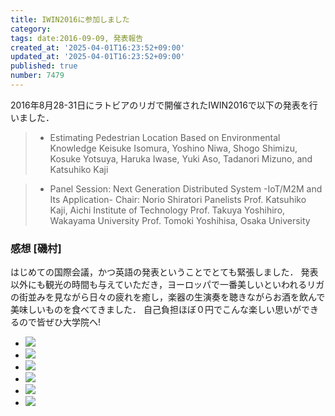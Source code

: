 ```yaml
---
title: IWIN2016に参加しました
category:
tags: date:2016-09-09, 発表報告
created_at: '2025-04-01T16:23:52+09:00'
updated_at: '2025-04-01T16:23:52+09:00'
published: true
number: 7479
---
```


2016年8月28-31日にラトビアのリガで開催されたIWIN2016で以下の発表を行いました．

> - Estimating Pedestrian Location Based on Environmental Knowledge Keisuke Isomura, Yoshino Niwa, Shogo Shimizu, Kosuke Yotsuya, Haruka Iwase, Yuki Aso, Tadanori Mizuno, and Katsuhiko Kaji

> - Panel Session: Next Generation Distributed System -IoT/M2M and Its Application- Chair: Norio Shiratori Panelists Prof. Katsuhiko Kaji, Aichi Institute of Technology Prof. Takuya Yoshihiro, Wakayama University Prof. Tomoki Yoshihisa, Osaka University

### 感想 [磯村]
はじめての国際会議，かつ英語の発表ということでとても緊張しました．
発表以外にも観光の時間も与えていただき，ヨーロッパで一番美しいといわれるリガの街並みを見ながら日々の疲れを癒し，楽器の生演奏を聴きながらお酒を飲んで美味しいものを食べてきました．
自己負担ほぼ０円でこんな楽しい思いができるので皆ぜひ大学院へ!

<div class="img-container">
    <ul class="slider">
        <li><a href="/hpg/img/2016/09/2016-08-30-15.32.15.jpg" data-lightbox="2016-09-09_1"><img src="/hpg/img/thumbnail/2016/09/2016-08-30-15.32.15.jpg" loading='lazy' /></a></li>
        <li><a href="/hpg/img/2016/09/image3.jpg" data-lightbox="2016-09-09_1"><img src="/hpg/img/thumbnail/2016/09/image3.jpg" loading='lazy' /></a></li>
        <li><a href="/hpg/img/2016/09/2016-08-31-16.01.01.jpg" data-lightbox="2016-09-09_1"><img src="/hpg/img/thumbnail/2016/09/2016-08-31-16.01.01.jpg" loading='lazy' /></a></li>
        <li><a href="/hpg/img/2016/09/2016-08-28-11.43.50.jpg" data-lightbox="2016-09-09_1"><img src="/hpg/img/thumbnail/2016/09/2016-08-28-11.43.50.jpg" loading='lazy' /></a></li>
        <li><a href="/hpg/img/2016/09/2016-08-28-14.06.35.jpg" data-lightbox="2016-09-09_1"><img src="/hpg/img/thumbnail/2016/09/2016-08-28-14.06.35.jpg" loading='lazy' /></a></li>
        <li><a href="/hpg/img/2016/09/2016-08-31-16.36.28.jpg" data-lightbox="2016-09-09_1"><img src="/hpg/img/thumbnail/2016/09/2016-08-31-16.36.28.jpg" loading='lazy' /></a></li>
    </ul>
</div>
